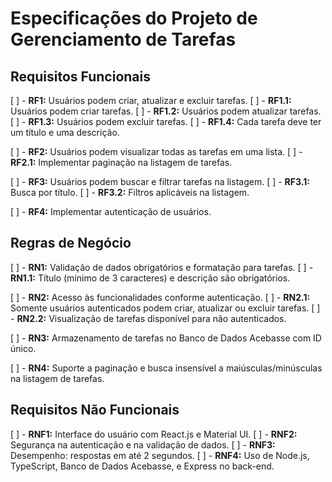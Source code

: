 # Especificações do Projeto de Gerenciamento de Tarefas

## Requisitos Funcionais

[ ] - **RF1:** Usuários podem criar, atualizar e excluir tarefas.
  [ ] - **RF1.1:** Usuários podem criar tarefas.
  [ ] - **RF1.2:** Usuários podem atualizar tarefas.
  [ ] - **RF1.3:** Usuários podem excluir tarefas.
  [ ] - **RF1.4:** Cada tarefa deve ter um título e uma descrição.

[ ] - **RF2:** Usuários podem visualizar todas as tarefas em uma lista.
  [ ] - **RF2.1:** Implementar paginação na listagem de tarefas.

[ ] - **RF3:** Usuários podem buscar e filtrar tarefas na listagem.
  [ ] - **RF3.1:** Busca por título.
  [ ] - **RF3.2:** Filtros aplicáveis na listagem.

[ ] - **RF4:** Implementar autenticação de usuários.


## Regras de Negócio

[ ] - **RN1:** Validação de dados obrigatórios e formatação para tarefas.
  [ ] - **RN1.1:** Título (mínimo de 3 caracteres) e descrição são obrigatórios.

[ ] - **RN2:** Acesso às funcionalidades conforme autenticação.
  [ ] - **RN2.1:** Somente usuários autenticados podem criar, atualizar ou excluir tarefas.
  [ ] - **RN2.2:** Visualização de tarefas disponível para não autenticados.

[ ] - **RN3:** Armazenamento de tarefas no Banco de Dados Acebasse com ID único.

[ ] - **RN4:** Suporte a paginação e busca insensível a maiúsculas/minúsculas na listagem de tarefas.


## Requisitos Não Funcionais

[ ] - **RNF1:** Interface do usuário com React.js e Material UI.
[ ] - **RNF2:** Segurança na autenticação e na validação de dados.
[ ] - **RNF3:** Desempenho: respostas em até 2 segundos.
[ ] - **RNF4:** Uso de Node.js, TypeScript, Banco de Dados Acebasse, e Express no back-end.